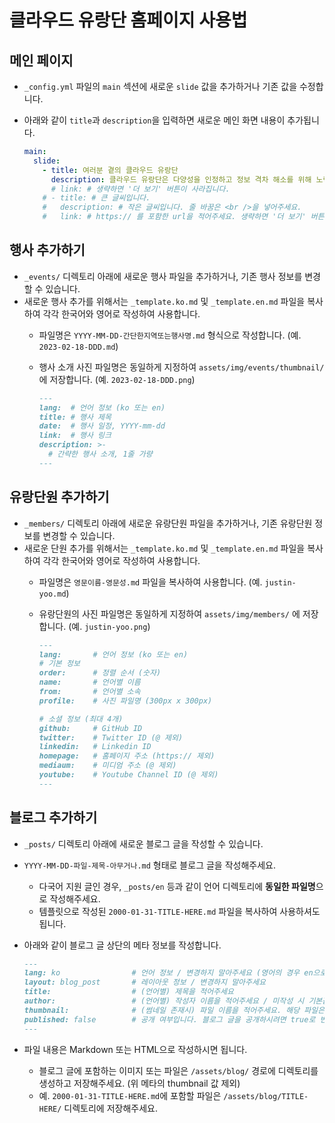 # 클라우드 유랑단 홈페이지 사용법

## 메인 페이지

- `_config.yml` 파일의 `main` 섹션에 새로운 `slide` 값을 추가하거나 기존 값을 수정합니다.
- 아래와 같이 `title`과 `description`을 입력하면 새로운 메인 화면 내용이 추가됩니다.

  ```yaml
  main:
    slide:
      - title: 여러분 곁의 클라우드 유랑단
        description: 클라우드 유랑단은 다양성을 인정하고 정보 격차 해소를 위해 노력합니다. <br />열린 마음으로 서로를 존중하며 다 같이 성장하는 따뜻한 커뮤니티가 되도록 함께 해주세요!
        # link: # 생략하면 '더 보기' 버튼이 사라집니다.
      # - title: # 큰 글씨입니다.
      #   description: # 작은 글씨입니다. 줄 바꿈은 <br />을 넣어주세요.
      #   link: # https:// 를 포함한 url을 적어주세요. 생략하면 '더 보기' 버튼이 사라집니다.
  ```

## 행사 추가하기

- `_events/` 디렉토리 아래에 새로운 행사 파일을 추가하거나, 기존 행사 정보를 변경할 수 있습니다.
- 새로운 행사 추가를 위해서는 `_template.ko.md` 및 `_template.en.md` 파일을 복사하여 각각 한국어와 영어로 작성하여 사용합니다.
  - 파일명은 `YYYY-MM-DD-간단한지역또는행사명.md` 형식으로 작성합니다. (예. `2023-02-18-DDD.md`)
  - 행사 소개 사진 파일명은 동일하게 지정하여 `assets/img/events/thumbnail/` 에 저장합니다. (예. `2023-02-18-DDD.png`)

    ```markdown
    ---
    lang:  # 언어 정보 (ko 또는 en)
    title: # 행사 제목
    date:  # 행사 일정, YYYY-mm-dd
    link:  # 행사 링크
    description: >-
      # 간략한 행사 소개, 1줄 가량
    ---
    ```

## 유랑단원 추가하기

- `_members/` 디렉토리 아래에 새로운 유랑단원 파일을 추가하거나, 기존 유랑단원 정보를 변경할 수 있습니다.
- 새로운 단원 추가를 위해서는 `_template.ko.md` 및 `_template.en.md` 파일을 복사하여 각각 한국어와 영어로 작성하여 사용합니다.
  - 파일명은 `영문이름-영문성.md` 파일을 복사하여 사용합니다. (예. `justin-yoo.md`)
  - 유랑단원의 사진 파일명은 동일하게 지정하여 `assets/img/members/` 에 저장합니다. (예. `justin-yoo.png`)

    ```markdown
    ---
    lang:       # 언어 정보 (ko 또는 en)
    # 기본 정보
    order:      # 정렬 순서 (숫자)
    name:       # 언어별 이름
    from:       # 언어별 소속
    profile:    # 사진 파일명 (300px x 300px)

    # 소셜 정보 (최대 4개)
    github:     # GitHub ID
    twitter:    # Twitter ID (@ 제외)
    linkedin:   # Linkedin ID
    homepage:   # 홈페이지 주소 (https:// 제외)
    mediaum:    # 미디엄 주소 (@ 제외)
    youtube:    # Youtube Channel ID (@ 제외)
    ---
    ```

## 블로그 추가하기

- `_posts/` 디렉토리 아래에 새로운 블로그 글을 작성할 수 있습니다.
- `YYYY-MM-DD-파일-제목-아무거나.md` 형태로 블로그 글을 작성해주세요.
  - 다국어 지원 글인 경우, `_posts/en` 등과 같이 언어 디렉토리에 **동일한 파일명**으로 작성해주세요.
  - 템플릿으로 작성된 `2000-01-31-TITLE-HERE.md` 파일을 복사하여 사용하셔도 됩니다.
- 아래와 같이 블로그 글 상단의 메타 정보를 작성합니다.

  ```markdown
  ---
  lang: ko                # 언어 정보 / 변경하지 말아주세요 (영어의 경우 en으로 되어 있습니다)
  layout: blog_post       # 레이아웃 정보 / 변경하지 말아주세요
  title:                  # (언어별) 제목을 적어주세요
  author:                 # (언어별) 작성자 이름을 적어주세요 / 미작성 시 기본값(클라우드 유랑단)으로 표시됩니다
  thumbnail:              # (썸네일 존재시) 파일 이름을 적어주세요. 해당 파일은 /assets/blog/ 경로에 있어야 합니다.
  published: false        # 공개 여부입니다. 블로그 글을 공개하시려면 true로 변경해주세요.
  ---
  ```

- 파일 내용은 Markdown 또는 HTML으로 작성하시면 됩니다.
  - 블로그 글에 포함하는 이미지 또는 파일은 `/assets/blog/` 경로에 디렉토리를 생성하고 저장해주세요. (위 메타의 thumbnail 값 제외)
  - 예. `2000-01-31-TITLE-HERE.md`에 포함할 파일은 `/assets/blog/TITLE-HERE/` 디렉토리에 저장해주세요.
